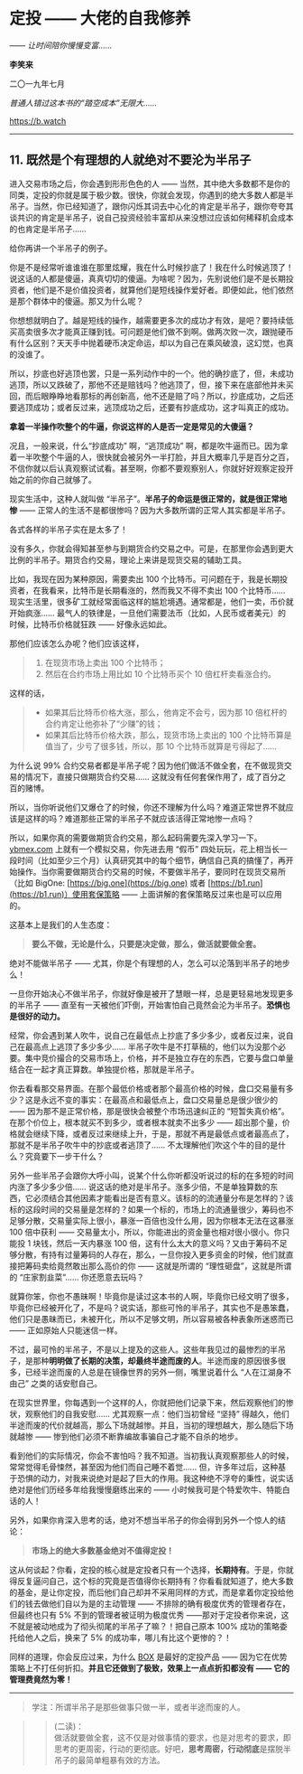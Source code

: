 # 定投 —— 大佬的自我修养

*—— 让时间陪你慢慢变富……*

**李笑来**

二〇一九年七月

*普通人错过这本书的“踏空成本”无限大……*

https://b.watch

------

## 11. 既然是个有理想的人就绝对不要沦为半吊子

进入交易市场之后，你会遇到形形色色的人 —— 当然，其中绝大多数都不是你的同类，定投的你就是属于极少数。很快，你就会发现，你遇到的绝大多数人都是半吊子。当然，你已经知道了，跟你闪烁其词去中心化的肯定是半吊子，跟你夸夸其谈共识的肯定是半吊子，说自己投资经验丰富却从来没想过应该如何稀释机会成本的也肯定是半吊子…… 

给你再讲一个半吊子的例子。

你是不是经常听谁谁谁在那里炫耀，我在什么时候抄底了！我在什么时候逃顶了！说这话的人都是傻逼，真真切切的傻逼。为啥呢？因为，先别说他们是不是长期投资者，他们是不是价值投资者，就算他们是短线操作爱好者。即便如此，他们依然是那个群体中的傻逼。那又为什么呢？

你想想就明白了。越是短线的操作，越需要更多次的成功才有效，是吧？要持续低买高卖很多次才能真正赚到钱。可问题是他们做不到啊。做两次败一次，跟抛硬币有什么区别？天天手中抛着硬币决定命运，却以为自己在乘风破浪，这幻觉，也真的没谁了。

所以，抄底也好逃顶也罢，只是一系列动作中的一个。他的确抄底了，但，未成功逃顶，所以又跌破了，那他不还是赔钱吗？他逃顶了，但，接下来在底部他并未买回，而后眼睁睁地看那标的再创新高，他不还是赔了吗？所以，抄底成功，之后还要逃顶成功；或者反过来，逃顶成功之后，还要有抄底成功，这才叫真正的成功。

**拿着一半操作吹整个的牛逼，你说这样的人是否一定是常见的大傻逼？**

况且，一般来说，什么“抄底成功” 啊，“逃顶成功” 啊，都是吹牛逼而已。因为拿着一半吹整个牛逼的人，很快就会被另外一半打脸，并且大概率几乎是百分之百，不信你就以后认真观察试试看。甚至啊，你都不要观察别人，你就好好观察定投开始之前的你自己就够了。

现实生活中，这种人就叫做 “半吊子”。**半吊子的命运是很正常的，就是很正常地惨** —— 正常人的生活不是都很惨吗？因为大多数所谓的正常人其实都是半吊子。

各式各样的半吊子实在是太多了！

没有多久，你就会得知甚至参与到期货合约交易之中。可是，在那里你会遇到更大比例的半吊子。期货合约交易，理论上来讲是现货交易的辅助工具。

比如，我现在因为某种原因，需要卖出 100 个比特币。可问题在于，我是长期投资者，在我看来，比特币是长期看涨的，然而我又不得不卖出 100 个比特币…… 现实生活里，很多矿工就经常面临这样的尴尬境遇。通常都是，他们一卖，币价就开始疯涨…… 最气人的铁律是，一旦他们需要法币（比如，人民币或者美元）的时候，比特币价格就狂跌 —— 好像永远如此。

那他们应该怎么办呢？他们应该这样，

> 1. 在现货市场上卖出 100 个比特币；
> 2. 然后在合约市场上用比如 10 个比特币买个 10 倍杠杆卖看涨合约。

这样的话，

> * 如果其后比特币价格大涨，那么，他肯定不会亏，因为那 10 倍杠杆的合约肯定让他弥补了“少赚”的钱；
> * 如果其后比特币价格大跌，那么，现货市场上卖出的 100 个比特币算是值当了，少亏了很多钱，所以，那 10 个比特币就算是亏得起了……

为什么说 99% 合约交易者都是半吊子呢？因为他们做活不做全套，在不做现货交易的情况下，直接只做期货合约交易…… 这就没有任何套保作用了，成了百分之百的赌博。

所以，当你听说他们又爆仓了的时候，你还不理解为什么吗？难道正常世界不就应该是这样的吗？难道那些正常的半吊子不就应该活得正常地惨一点吗？

所以，如果你真的需要做期货合约交易，那么起码需要先深入学习一下。[ybmex.com](https://ybmex.com) 上就有一个模拟交易，你先进去用 “假币” 四处玩玩，花上相当长一段时间（比如至少三个月）认真研究其中的每个细节，确信自己真的搞懂了，再开始操作。当你需要做期货合约交易的时候，不要做半吊子，要同时在现货交易所（比如 BigOne: [https://big.one](https://big.one) 或者 [https://b1.run](https://b1.run)）使用套保策略 —— 上面讲解的套保策略反过来也是可以应用的。

这基本上是我们的人生态度：

> **要么不做，无论是什么，只要是决定做，那么，做活就要做全套。**

绝对不能做半吊子 —— 尤其，你是个有理想的人，怎么可以沦落到半吊子的地步么！

一旦你开始决心不做半吊子，你就好像是被开了慧眼一样，总是更轻易地发现更多的半吊子 —— 直至有一天被他们吓倒，开始害怕自己竟然会沦为半吊子。**恐惧也是很好的动力。**

经常，你会遇到某人吹牛，说自己在最低点上抄底了多少多少，或者反过来，说自己在最高点上逃顶了多少多少…… 半吊子吹牛是不打草稿的，他们以为没那个必要。集中竞价撮合的交易市场上，价格，并不是独立存在的东西，它要与盘口单量结合在一起才真正算数。单独提价格，那就是半吊子。

你去看看那交易界面。在那个最低价格或者那个最高价格的时候，盘口交易量有多少？这是永远不变的事实：在最高点和最低点上，盘口交易量总是很少很少的 —— 因为那不是正常价格，那是很快会被整个市场迅速纠正的 “短暂失真价格”。在那个价位上，根本就买不到多少，或者根本就卖不出多少 —— 超出那个量，价格就会继续下降，或者反过来继续上升，于是，那就不再是最低点或者最高点了，那就不是半吊子吹牛中的抄底或者逃顶了…… 不太理解他们吹这个牛的目的是什么？究竟要下一步干什么？

另外一些半吊子会跟你大呼小叫，说某个什么你听都没听说过的标的在多短的时间内涨了多少多少倍…… 说这话的绝对是半吊子。涨多少倍，不是单独算数的东西，它必须结合其他因素才能看出是否有意义。该标的的流通量分布是怎样的？该标的这段时间的交易量是怎样的？如果一个标的，市场上的流通量很少，筹码也不足够分散，交易量实际上很小，暴涨一百倍也没什么用，因为你根本无法在这暴涨 100 倍中获利 —— 交易量太小，所以，你能进出的资金量也相对很小很小。你只能投 1 块钱，然后一天内暴涨 100 倍，这有什么太大的意义吗？又由于筹码不足够分散，有持有过量筹码的人存在，那么，一旦你投入更多资金的时候，他们就直接把筹码卖给竟然敢出那么高价的你 —— 这就是所谓的 “理性砸盘”，这就是所谓的 “庄家割韭菜”…… 你还愿意去玩吗？

就算你笨，你也不愚昧啊！毕竟你是读过这本书的人啊，毕竟你已经文明了很多，毕竟你已经被开化了，不是吗？说实话，那些可怜的半吊子，其实也不是愚笨蠢，他们只是愚昧而已，未被开化，所以不足够文明，所以容易被各种表象所迷惑而已 —— 正如原始人只能迷信一样。

不过，最可怜的半吊子，不是以上提及的这些人。这些年我见过的最惨烈的半吊子，是那种**明明做了长期的决策，却最终半途而废的人**。半途而废的原因很多很多，已经半途而废的人总是在镜像世界的另外一侧，嘴里说着什么 “人在江湖身不由己” 之类的话安慰自己。

在现实世界里，你每遇到一个这样的人，你就把他们记录下来，然后观察他们的惨状，观察他们的自我安慰…… 尤其观察一点：他们当初曾经 “坚持” 得越久，他们半途而废的代价就越高，那么下场就越惨。并且，当初的理想越大，那么随后下场就越惨 —— 惨到他们必须不断靠编故事骗自己才能不自杀的地步。

看到他们的实际情况，你会不害怕吗？我不知道。当初我认真观察那些人的时候，常常觉得毛骨悚然，甚至因为他们而自己睡不着觉…… 但，许多年过后，这种基于恐惧的动力，对我来说绝对是起了巨大的作用。我这种绝不浮夸的秉性，说实话绝对是他们历经多年给我慢慢磨练出来的 —— 小时候我可是个特爱吹牛、特能白话的人！

另外，如果你肯深入思考的话，绝对不想当半吊子的你会得到另外一个惊人的结论：

> **市场上的绝大多数基金绝对不值得定投！**

这从何谈起？你看，定投的核心就是定投者只有一个选择，**长期持有**。于是，你就得反复逼问自己，这个标的究竟是否值得你长期持有？你看看就知道了，绝大多数的基金，是让你定投，而后他们自己却并不采用同样的方式，而是拿着你定投给他们的钱去做他们自以为是的主动管理 —— 不排除的确有极度优秀的管理者存在，但最终也只有 5% 不到的管理者被证明为极度优秀 ——那对于定投者你来说，这不就是被动地成为了彻头彻尾的半吊子了嘛？！把自己原本 100% 成功的策略委托给他人之后，换来了 5% 的成功率，哪儿有比这个更惨的？！

同样的道理，你会反应过来，为什么 [BOX](https://b.watch) 是最好的定投产品 —— 因为它在优势策略上不打任何折扣。**并且它还做到了极致，效果上一点点折扣都没有 —— 它的管理费竟然为零！**

*****

> 学注：所谓半吊子是那些做事只做一半，或者半途而废的人。

>> (二读)：  
做活就要做全套，这不仅是对做事情的要求，也是对思考的要求，即思考的更周密，行动的更彻底。好吧，**思考周密，行动彻底**是摆脱半吊子的最简单粗暴有效的方法。
